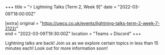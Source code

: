 +++
title = "⚡ Lightning Talks [Term 2, Week 9]"
date = "2022-03-09T18:00:00Z"

[extra]
original = "https://uwcs.co.uk/events/lightning-talks-term-2-week-7-2122/"    
end = "2022-03-09T19:30:00Z"
location = "Teams + Discord"
+++

Lightning talks are back\! Join us as we explore certain topics in less than 15 minutes each\! Look out for more information soon\!

